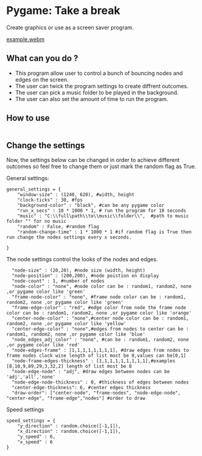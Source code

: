 # Pygame: Take a break 
Create graphics or use as a screen saver program.<br>

[example.webm](https://github.com/ip-repo/python/assets/123945379/d2507433-040f-4f68-8608-200d80d26065)



## What can you do ?
- This program allow user to control a bunch of bouncing nodes and edges on the screen.
- The user can twick the program settings to create diffrent outcomes.
- The user can pick a music folder to be played in the background.
- The user can also set the amount of time to run the program.
## How to use
```
```
## Change the settings
Now, the settings below can be changed in order to achieve different outcomes so feel free to change them or just mark the random flag as True.

General settings:
```console
general_settings = {
    "window-size" : (1240, 620), #width, height
    "clock-ticks" : 30, #fps
    "background-color" : "black", #can be any pygame color
    "run_x_secs" : 10 * 1000 * 1, # run the program for 10 seconds
    "music" : "C:\\full\path\\to\\music\\folder\\",  #path to music folder "" for no music
    "random" : False, #random flag
    "random-change-time" : 1 * 1000 * 1 #if random flag is True then run change the nodes settings every x seconds.
    
}
```
The node settings control the looks of the nodes and edges.
```console
  "node-size" : (20,20), #node size (width, height)
  "node-position" : (200,200), #node poistion on display
  "node-count" : 1, #number of nodes
  "node-color" : "none", #node color can be : random1, random2, none ,or pygame color like 'green'
  "frame-node-color" : "none", #frame node color can be : random1, random2, none ,or pygame color like 'green'
  "frame-edge-color" : "red", #edge color from node the frame node color can be : random1, random2, none ,or pygame color like 'orange'
  "center-node-color" : "none",#center node color can be : random1, random2, none ,or pygame color like 'yellow'
  "center-edge-color" : "none",#edges from nodes to center can be : random1, random2, none ,or pygame color like 'blue'
  "node_edges_adj_color" : "none", #can be : random1, random2, none ,or pygame color like 'red'
  "node-edges-frame" : [1,1,1,1,1,1,1,1], #draw edges from nodes to frame nodes clock wise length of list most be 8,values can be[0,1]
  "node-frame-edges-thickness" : [1,1,1,1,1,1,1,1,1],#examples [8,10,9,89,29,3,32,2] length of list most be 8
  "node-edge-node" : "adj", #draw edges between nodes can be 'adj','all','none'
  "node-edge-node-thickness" : 0, #thickness of edges between nodes
  "center-edge-thickness": 6, #center edges thickness
  "draw-order": ["center-node", "frame-nodes", "node-edge-node", "center-edge", "frame-edge","nodes"] #order to draw
```

Speed settings

```console
speed_settings = {
  	"y_direction" : random.choice([-1,1]),
	"x_direction" : random.choice([-1,1]),
	"y_speed" : 6,
	"x_speed" : 6
}

```
